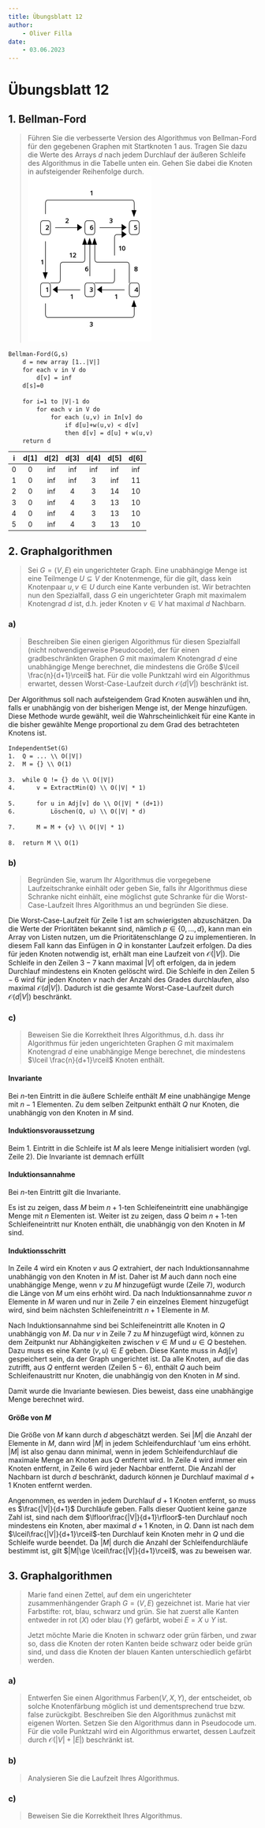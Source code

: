 ```yaml
---
title: Übungsblatt 12
author:
    - Oliver Filla
date:
    - 03.06.2023
---
```

# Übungsblatt 12
## 1. Bellman-Ford
> Führen Sie die verbesserte Version des Algorithmus von Bellman-Ford für den gegebenen Graphen mit Startknoten $1$ aus. Tragen Sie dazu die Werte des Arrays $d$ nach jedem Durchlauf der äußeren Schleife des Algorithmus in die Tabelle unten ein. Gehen Sie dabei die Knoten in aufsteigender Reihenfolge durch.
> ![Bellman-Ford](./img/12.1.png)

```
Bellman-Ford(G,s)
    d = new array [1..|V|]
    for each v in V do
        d[v] = inf
    d[s]=0

    for i=1 to |V|-1 do
        for each v in V do
            for each (u,v) in In[v] do
                if d[u]+w(u,v) < d[v]
                then d[v] = d[u] + w(u,v)
    return d
```

| i | d[1] | d[2] | d[3] | d[4] | d[5] | d[6] |
|:-:|:----:|:----:|:----:|:----:|:----:|:----:|
| 0 | 0    | inf  | inf  | inf  | inf  | inf  |
| 1 | 0    | inf  | inf  | 3    | inf  | 11   |
| 2 | 0    | inf  | 4    | 3    | 14   | 10   |
| 3 | 0    | inf  | 4    | 3    | 13   | 10   |
| 4 | 0    | inf  | 4    | 3    | 13   | 10   |
| 5 | 0    | inf  | 4    | 3    | 13   | 10   |

## 2. Graphalgorithmen
> Sei $G = (V, E)$ ein ungerichteter Graph. Eine unabhängige Menge ist eine Teilmenge $U \subseteq V$ der Knotenmenge, für die gilt, dass kein Knotenpaar $u, v \in U$ durch eine Kante verbunden ist. Wir betrachten nun den Spezialfall, dass $G$ ein ungerichteter Graph mit maximalem Knotengrad $d$ ist, d.h. jeder Knoten $v \in V$ hat maximal $d$ Nachbarn.

### a)
> Beschreiben Sie einen gierigen Algorithmus für diesen Spezialfall (nicht notwendigerweise Pseudocode), der für einen gradbeschränkten Graphen $G$ mit maximalem Knotengrad $d$ eine unabhängige Menge berechnet, die mindestens die Größe $\lceil \frac{n}{d+1}\rceil$ hat. Für die volle Punktzahl wird ein Algorithmus erwartet, dessen Worst-Case-Laufzeit durch $\mathcal O(d |V|)$ beschränkt ist.

Der Algorithmus soll nach aufsteigendem Grad Knoten auswählen und ihn, falls er unabhängig von der bisherigen Menge ist, der Menge hinzufügen. Diese Methode wurde gewählt, weil die Wahrscheinlichkeit für eine Kante in die bisher gewählte Menge proportional zu dem Grad des betrachteten Knotens ist.

```
IndependentSet(G)
1.  Q = ... \\ O(|V|)
2.  M = {} \\ O(1)

3.  while Q != {} do \\ O(|V|)
4.      v = ExtractMin(Q) \\ O(|V| * 1)

5.      for u in Adj[v] do \\ O(|V| * (d+1))
6.          Löschen(Q, u) \\ O(|V| * d)

7.      M = M + {v} \\ O(|V| * 1)

8.  return M \\ O(1)
```

### b)
> Begründen Sie, warum Ihr Algorithmus die vorgegebene Laufzeitschranke einhält oder geben Sie, falls ihr Algorithmus diese Schranke nicht einhält, eine möglichst gute Schranke für die Worst-Case-Laufzeit Ihres Algorithmus an und begründen Sie diese.

Die Worst-Case-Laufzeit für Zeile $1$ ist am schwierigsten abzuschätzen. Da die Werte der Prioritäten bekannt sind, nämlich $p\in\{0, \dots, d\}$, kann man ein Array von Listen nutzen, um die Prioritätenschlange $Q$ zu implementieren. In diesem Fall kann das Einfügen in $Q$ in konstanter Laufzeit erfolgen. Da dies für jeden Knoten notwendig ist, erhält man eine Laufzeit von $\mathcal O(|V|)$. Die Schleife in den Zeilen $3-7$ kann maximal $|V|$ oft erfolgen, da in jedem Durchlauf mindestens ein Knoten gelöscht wird. Die Schleife in den Zeilen $5-6$ wird für jeden Knoten $v$ nach der Anzahl des Grades durchlaufen, also maximal $\mathcal O(d|V|)$. Dadurch ist die gesamte Worst-Case-Laufzeit durch $\mathcal O(d|V|)$ beschränkt.

### c)
> Beweisen Sie die Korrektheit Ihres Algorithmus, d.h. dass ihr Algorithmus für jeden ungerichteten Graphen $G$ mit maximalem Knotengrad $d$ eine unabhängige Menge berechnet, die mindestens $\lceil \frac{n}{d+1}\rceil$ Knoten enthält.

#### Invariante
Bei $n$-ten Eintritt in die äußere Schleife enthält $M$ eine unabhängige Menge mit $n-1$ Elementen. Zu dem selben Zeitpunkt enthält $Q$ nur Knoten, die unabhängig von den Knoten in $M$ sind.

#### Induktionsvoraussetzung
Beim $1.$ Eintritt in die Schleife ist $M$ als leere Menge initialisiert worden (vgl. Zeile $2$). Die Invariante ist demnach erfüllt

#### Induktionsannahme
Bei $n$-ten Eintritt gilt die Invariante.

Es ist zu zeigen, dass $M$ beim $n+1$-ten Schleifeneintritt eine unabhängige Menge mit $n$ Elementen ist. Weiter ist zu zeigen, dass $Q$ beim $n+1$-ten Schleifeneintritt nur Knoten enthält, die unabhängig von den Knoten in $M$ sind.

#### Induktionsschritt
In Zeile $4$ wird ein Knoten $v$ aus $Q$ extrahiert, der nach Induktionsannahme unabhängig von den Knoten in $M$ ist. Daher ist $M$ auch dann noch eine unabhängige Menge, wenn $v$ zu $M$ hinzugefügt wurde (Zeile $7$), wodurch die Länge von $M$ um eins erhöht wird. Da nach Induktionsannahme zuvor $n$ Elemente in $M$ waren und nur in Zeile $7$ ein einzelnes Element hinzugefügt wird, sind beim nächsten Schleifeneintritt $n+1$ Elemente in $M$.

Nach Induktionsannahme sind bei Schleifeneintritt alle Knoten in $Q$ unabhängig von $M$. Da nur $v$ in Zeile $7$ zu $M$ hinzugefügt wird, können zu dem Zeitpunkt nur Abhängigkeiten zwischen $v\in M$ und $u\in Q$ bestehen. Dazu muss es eine Kante $(v, u)\in E$ geben. Diese Kante muss in $\mathrm{Adj}[v]$ gespeichert sein, da der Graph ungerichtet ist. Da alle Knoten, auf die das zutrifft, aus $Q$ entfernt werden (Zeilen $5-6$), enthält $Q$ auch beim Schleifenaustritt nur Knoten, die unabhängig von den Knoten in $M$ sind.

Damit wurde die Invariante bewiesen. Dies beweist, dass eine unabhängige Menge berechnet wird.

#### Größe von $M$
Die Größe von $M$ kann durch $d$ abgeschätzt werden. Sei $|M|$ die Anzahl der Elemente in $M$, dann wird $|M|$ in jedem Schleifendurchlauf 'um eins erhöht. $|M|$ ist also genau dann minimal, wenn in jedem Schleifendurchlauf die maximale Menge an Knoten aus $Q$ entfernt wird. In Zeile $4$ wird immer ein Knoten entfernt, in Zeile $6$ wird jeder Nachbar entfernt. Die Anzahl der Nachbarn ist durch $d$ beschränkt, dadurch können je Durchlauf maximal $d+1$ Knoten entfernt werden.

Angenommen, es werden in jedem Durchlauf $d+1$ Knoten entfernt, so muss es $\frac{|V|}{d+1}$ Durchläufe geben. Falls dieser Quotient keine ganze Zahl ist, sind nach dem $\lfloor\frac{|V|}{d+1}\rfloor$-ten Durchlauf noch mindestens ein Knoten, aber maximal $d+1$ Knoten, in $Q$. Dann ist nach dem $\lceil\frac{|V|}{d+1}\rceil$-ten Durchlauf kein Knoten mehr in $Q$ und die Schleife wurde beendet. Da $|M|$ durch die Anzahl der Schleifendurchläufe bestimmt ist, gilt $|M|\ge \lceil\frac{|V|}{d+1}\rceil$, was zu beweisen war.

## 3. Graphalgorithmen
> Marie fand einen Zettel, auf dem ein ungerichteter zusammenhängender Graph $G = (V, E)$ gezeichnet ist. Marie hat vier Farbstifte: rot, blau, schwarz und grün. Sie hat zuerst alle Kanten entweder in rot ($X$) oder blau ($Y$) gefärbt, wobei $E = X \cup Y$ ist.
> 
> Jetzt möchte Marie die Knoten in schwarz oder grün färben, und zwar so, dass die Knoten der roten Kanten beide schwarz oder beide grün sind, und dass die Knoten der blauen Kanten unterschiedlich gefärbt werden.

### a)
> Entwerfen Sie einen Algorithmus $\mathrm{Farben}(V, X, Y)$, der entscheidet, ob solche Knotenfärbung möglich ist und dementsprechend $\mathrm{true}$ bzw. $\mathrm{false}$ zurückgibt. Beschreiben Sie den Algorithmus zunächst mit eigenen Worten. Setzen Sie den Algorithmus dann in Pseudocode um. Für die volle Punktzahl wird ein Algorithmus erwartet, dessen Laufzeit durch $\mathcal O(|V | + |E|)$ beschränkt ist.

### b)
> Analysieren Sie die Laufzeit Ihres Algorithmus.

### c)
> Beweisen Sie die Korrektheit Ihres Algorithmus.
